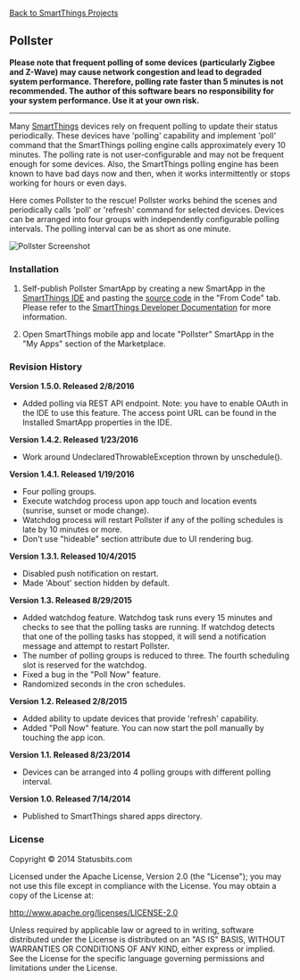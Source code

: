 [Back to SmartThings Projects](https://github.com/statusbits/smartthings)

Pollster
--------

**Please note that frequent polling of some devices (particularly Zigbee and
Z-Wave) may cause network congestion and lead to degraded system performance.
Therefore, polling rate faster than 5 minutes is not recommended. The author
of this software bears no responsibility for your system performance. Use it
at your own risk.**

----

Many [SmartThings](http://www.smartthings.com) devices rely on frequent
polling to update their status periodically. These devices have 'polling'
capability and implement 'poll' command that the SmartThings polling engine
calls approximately every 10 minutes. The polling rate is not user-configurable
and may not be frequent enough for some devices. Also, the SmartThings polling
engine has been known to have bad days now and then, when it works
intermittently or stops working for hours or even days.

Here comes Pollster to the rescue! Pollster works behind the scenes and
periodically calls 'poll' or 'refresh' command for selected devices. Devices
can be arranged into four groups with independently configurable polling
intervals. The polling interval can be as short as one minute.

![Pollster Screenshot](http://statusbits.github.io/images/Pollster_1.2.jpg)

### Installation

1. Self-publish Pollster SmartApp by creating a new SmartApp in the
[SmartThings IDE](https://graph.api.smartthings.com) and pasting the
[source code](https://raw.githubusercontent.com/statusbits/smartthings/master/smartapps/statusbits/pollster.src/pollster.groovy)
in the "From Code" tab. Please refer to the
[SmartThings Developer Documentation](http://docs.smartthings.com/en/latest/index.html)
for more information.

2. Open SmartThings mobile app and locate "Pollster" SmartApp in the "My Apps"
section of the Marketplace.

### Revision History

**Version 1.5.0. Released 2/8/2016**

* Added polling via REST API endpoint. Note: you have to enable OAuth in the
  IDE to use this feature. The access point URL can be found in the Installed
  SmartApp properties in the IDE.

**Version 1.4.2. Released 1/23/2016**

* Work around UndeclaredThrowableException thrown by unschedule().

**Version 1.4.1. Released 1/19/2016**

* Four polling groups.
* Execute watchdog process upon app touch and location events (sunrise, sunset
  or mode change).
* Watchdog process will restart Pollster if any of the polling schedules is
  late by 10 minutes or more.
* Don't use "hideable" section attribute due to UI rendering bug.

**Version 1.3.1. Released 10/4/2015**

* Disabled push notification on restart.
* Made 'About' section hidden by default.

**Version 1.3. Released 8/29/2015**

* Added watchdog feature. Watchdog task runs every 15 minutes and checks to
  see that the polling tasks are running. If watchdog detects that one of the
  polling tasks has stopped, it will send a notification message and attempt
  to restart Pollster. 
* The number of polling groups is reduced to three. The fourth scheduling slot
  is reserved for the watchdog.
* Fixed a bug in the "Poll Now" feature.
* Randomized seconds in the cron schedules.

**Version 1.2. Released 2/8/2015**

* Added ability to update devices that provide 'refresh' capability.
* Added "Poll Now" feature. You can now start the poll manually by touching
the app icon.

**Version 1.1. Released 8/23/2014**

* Devices can be arranged into 4 polling groups with different polling
interval.

**Version 1.0. Released 7/14/2014** 

* Published to SmartThings shared apps directory.

### License

Copyright © 2014 Statusbits.com

Licensed under the Apache License, Version 2.0 (the "License"); you may not
use this file except in compliance with the License. You may obtain a copy
of the License at:

<http://www.apache.org/licenses/LICENSE-2.0>

Unless required by applicable law or agreed to in writing, software
distributed under the License is distributed on an "AS IS" BASIS, WITHOUT
WARRANTIES OR CONDITIONS OF ANY KIND, either express or implied. See the
License  for the specific language governing permissions and limitations
under the License.
